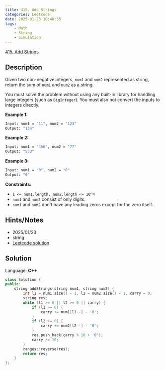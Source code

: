 ```yaml
---
title: 415. Add Strings
categories: Leetcode
date: 2025-01-23 10:48:35
tags:
    - Math
    - String
    - Simulation
---
```


[415. Add Strings](https://leetcode.com/problems/add-strings/description/?envType=company&envId=facebook&favoriteSlug=facebook-three-months)

## Description

Given two non-negative integers, `num1` and `num2` represented as string, return the sum of `num1` and `num2` as a string.

You must solve the problem without using any built-in library for handling large integers (such as `BigInteger`). You must also not convert the inputs to integers directly.

**Example 1:**

```bash
Input: num1 = "11", num2 = "123"
Output: "134"
```

**Example 2:**

```bash
Input: num1 = "456", num2 = "77"
Output: "533"
```

**Example 3:**

```bash
Input: num1 = "0", num2 = "0"
Output: "0"
```

**Constraints:**

- `1 <= num1.length, num2.length <= 10^4`
- `num1` and `num2` consist of only digits.
- `num1` and `num2` don't have any leading zeros except for the zero itself.

## Hints/Notes

- 2025/01/23
- string
- [Leetcode solution](https://leetcode.com/problems/add-strings/editorial/?envType=company&envId=facebook&favoriteSlug=facebook-three-months)

## Solution

Language: **C++**

```C++
class Solution {
public:
    string addStrings(string num1, string num2) {
        int l1 = num1.size() - 1, l2 = num2.size() - 1, carry = 0;
        string res;
        while (l1 >= 0 || l2 >= 0 || carry) {
            if (l1 >= 0) {
                carry += num1[l1--] - '0';
            }
            if (l2 >= 0) {
                carry += num2[l2--] - '0';
            }
            res.push_back(carry % 10 + '0');
            carry /= 10;
        }
        ranges::reverse(res);
        return res;
    }
};
```
